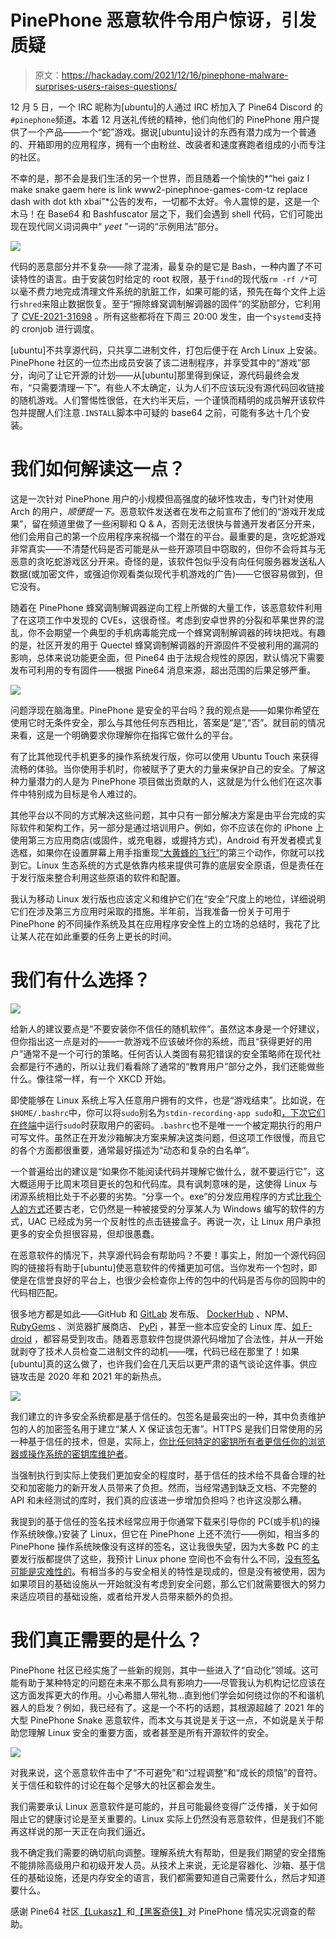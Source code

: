 # PinePhone 恶意软件令用户惊讶，引发质疑

> 原文：<https://hackaday.com/2021/12/16/pinephone-malware-surprises-users-raises-questions/>

12 月 5 日，一个 IRC 昵称为[ubuntu]的人通过 IRC 桥加入了 Pine64 Discord 的`#pinephone`频道。本着 12 月送礼传统的精神，他们向他们的 PinePhone 用户提供了一个产品——一个“蛇”游戏。据说[ubuntu]设计的东西有潜力成为一个普通的、开箱即用的应用程序，拥有一个由粉丝、改装者和速度赛跑者组成的小而专注的社区。

不幸的是，那不会是我们生活的另一个世界，而且随着一个愉快的*“hei gaiz I make snake gaem here is link www2-pinephnoe-games-com-tz replace dash with dot kth xbai”*公告的发布，一切都不太好。令人震惊的是，这是一个木马！在 Base64 和 Bashfuscator 层之下，我们会遇到 shell 代码，它们可能出现在现代同义词词典中“ *yeet* ”一词的“示例用法”部分。

![](img/a55ebe0ed9fe2d325555add02ed036cd.png)

代码的恶意部分并不复杂——除了混淆，最复杂的是它是 Bash，一种内置了不可读特性的语言。由于安装包时给定的 root 权限，基于`find`的现代版`rm -rf /*`可以毫不费力地完成清理文件系统的肮脏工作，如果可能的话，预先在每个文件上运行`shred`来阻止数据恢复。至于“擦除蜂窝调制解调器的固件”的奖励部分，它利用了 [CVE-2021-31698](https://nns.ee/blog/2021/04/03/modem-rce.html) 。所有这些都将在下周三 20:00 发生，由一个`systemd`支持的 cronjob 进行调度。

[ubuntu]不共享源代码，只共享二进制文件，打包后便于在 Arch Linux 上安装。PinePhone 社区的一位杰出成员安装了该二进制程序，并享受其中的“游戏”部分，询问了让它开源的计划——从[ubuntu]那里得到保证，源代码最终会发布，“只需要清理一下”。有些人不太确定，认为人们不应该玩没有源代码回收链接的随机游戏。人们警惕性很低，在大约半天后，一个谨慎而精明的成员解开该软件包并提醒人们注意`.INSTALL`脚本中可疑的 base64 之前，可能有多达十几个安装。

# 我们如何解读这一点？

这是一次针对 PinePhone 用户的小规模但高强度的破坏性攻击，专门针对使用 Arch 的用户，*顺便提一下*。恶意软件发送者在发布之前宣布了他们的“游戏开发成果”，留在频道里做了一些闲聊和 Q & A，否则无法很快与普通开发者区分开来，他们会用自己的第一个应用程序来祝福一个潜在的平台。最重要的是，贪吃蛇游戏非常真实——不清楚代码是否可能是从一些开源项目中窃取的，但你不会将其与无恶意的贪吃蛇游戏区分开来。奇怪的是，该软件包似乎没有向任何服务器发送私人数据(或加密文件，或强迫你观看类似现代手机游戏的广告)——它很容易做到，但它没有。

随着在 PinePhone 蜂窝调制解调器逆向工程上所做的大量工作，该恶意软件利用了在这项工作中发现的 CVEs，这很奇怪。考虑到安卓世界的分裂和苹果世界的混乱，你不会期望一个典型的手机病毒能完成一个蜂窝调制解调器的砖块把戏。有趣的是，社区开发的用于 Quectel 蜂窝调制解调器的开源固件不受被利用的漏洞的影响，总体来说功能更全面，但 Pine64 由于法规合规性的原因，默认情况下需要发布可利用的专有固件——根据 Pine64 消息来源，超出范围的后果足够严重。

![](img/1b04e5a806388f23efb61b72c38ac5a5.png)

问题浮现在脑海里。PinePhone 是安全的平台吗？我的观点是——如果你希望在使用它时无条件安全，那么与其他任何东西相比，答案是“是”,“否”。就目前的情况来看，这是一个明确要求你理解你在指挥它做什么的平台。

有了比其他现代手机更多的操作系统发行版，你可以使用 Ubuntu Touch 来获得流畅的体验。当你使用手机时，你被赋予了更大的力量来保护自己的安全。了解这种力量潜力的人是为 PinePhone 项目做出贡献的人，这就是为什么他们在这次事件中特别成为目标是令人难过的。

其他平台以不同的方式解决这些问题，其中只有一部分解决方案是由平台完成的实际软件和架构工作，另一部分是通过培训用户。例如，你不应该在你的 iPhone 上使用第三方应用商店(或固件，或充电器，或握持方式)，Android 有开发者模式复选框，如果你在设置屏幕上用手指重现[“大黄蜂的飞行”](https://www.youtube.com/watch?v=aYAJopwEYv8)的第三个动作，你就可以找到它。Linux 生态系统的方式是依靠内核来提供可靠的底层安全原语，但是责任在于发行版来整合利用这些原语的软件和配置。

我认为移动 Linux 发行版也应该定义和维护它们在“安全”尺度上的地位，详细说明它们在涉及第三方应用时采取的措施。半年前，当我准备一份关于可用于 PinePhone 的不同操作系统及其在应用程序安全性上的立场的总结时，我花了比让某人花在如此重要的任务上更长的时间。

# 我们有什么选择？

![](img/ba3261f77b57c188196e6caf64fd1f20.png)

给新人的建议要点是“不要安装你不信任的随机软件”。虽然这本身是一个好建议，但你指出这一点是对的——一款游戏不应该破坏你的系统，而且“获得更好的用户”通常不是一个可行的策略。任何否认人类固有易犯错误的安全策略师在现代社会都是行不通的，所以让我们看看除了通常的“教育用户”部分之外，我们还能做些什么。像往常一样，有一个 XKCD 开始。

即使能够在 Linux 系统上写入任意用户拥有的文件，也是“游戏结束”。比如说，在`$HOME/.bashrc`中，你可以将`sudo`别名为`stdin-recording-app sudo`和[，下次它们在终端](http://turbochaos.blogspot.com/2013/11/ghetto-privilege-escalation-with-bashrc.html)中运行`sudo`时获取用户的密码。`.bashrc`也不是唯一一个被定期执行的用户可写文件。虽然正在开发沙箱解决方案来解决这类问题，但这项工作很慢，而且它的各个方面都很重要，通常最好描述为“动态和复杂的白名单”。

一个普遍给出的建议是“如果你不能阅读代码并理解它做什么，就不要运行它”，这大概适用于比周末项目更长的包和代码库。具有讽刺意味的是，这使得 Linux 与闭源系统相比处于不必要的劣势。“分享一个。exe”的分发应用程序的方式[比我个人的方式](https://en.wikipedia.org/wiki/DOS_MZ_executable)还要古老，它仍然是一种被接受的分享某人为 Windows 编写的软件的方式，UAC 已经成为另一个反射性的点击链接盒子。再说一次，让 Linux 用户承担更多的安全负担很容易，但却很愚蠢。

在恶意软件的情况下，共享源代码会有帮助吗？不要！事实上，附加一个源代码回购的链接将有助于[ubuntu]使恶意软件的传播更加可信。当你发布一个包时，即使是在信誉良好的平台上，也很少会检查你上传的包中的代码是否与你的回购中的代码相匹配。

很多地方都是如此——GitHub 和 [GitLab](https://git.ispconfig.org/ispconfig/ispconfig3/-/issues/6222) 发布版、 [DockerHub](https://slsa.dev/example) 、NPM、 [RubyGems](https://snyk.io/blog/malicious-remote-code-execution-backdoor-discovered-in-the-popular-bootstrap-sass-ruby-gem/) 、浏览器扩展商店、 [PyPi](https://stackoverflow.com/questions/46270513/verifying-the-integrity-of-pypi-python-packages) ，甚至一些本应安全的 Linux 库、[如 F-droid](https://forum.f-droid.org/t/source-tarball-may-not-contain-all-the-source-code-srclibs/15360) ，都容易受到攻击。随着恶意软件包提供源代码增加了合法性，并从一开始就剥夺了技术人员检查二进制文件的动机——嘿，代码已经在那里了！如果[ubuntu]真的这么做了，也许我们会在几天后以更严肃的语气谈论这件事。供应链攻击是 2020 年和 2021 年的新热点。

![](img/f6e46e733a4df7e4be21ffbdf9e937ed.png)

我们建立的许多安全系统都是基于信任的。包签名是最突出的一种，其中负责维护包的人的加密签名用于建立“某人 X 保证该包无害”。HTTPS 是我们日常使用的另一种基于信任的技术，但是，实际上，[你比任何特定的密钥所有者更信任你的浏览器或操作系统的密钥库维护者](https://freedom-to-tinker.com/2010/02/16/mozilla-debates-whether-trust-chinese-ca/)。

当强制执行到实际上使我们更加安全的程度时，基于信任的技术给不具备合理的社交和加密能力的新开发人员带来了负担。然而，当经常遇到缺乏文档、不完整的 API 和未经测试的库时，我们真的应该进一步增加负担吗？也许这没那么糟。

我提到的基于信任的签名技术经常应用于你通常下载来引导你的 PC(或手机)的操作系统映像。)安装了 Linux，但它在 PinePhone 上还不流行——例如，相当多的 PinePhone 操作系统映像没有这样的签名，这让我很失望，因为大多数 PC 的主要发行版都提供了这些，我预计 Linux phone 空间也不会有什么不同，[没有签名可能是灾难性的](https://hackaday.com/2016/02/22/linux-mint-hacked-briefly-bad-isos-compromised-forum/)。有相当多的与安全相关的特性是现成的，但是没有被使用，因为如果项目的基础设施从一开始就没有考虑到安全问题，那么它们就需要很大的努力来适应项目的基础设施，或者给开发人员带来额外的负担。

# 我们真正需要的是什么？

PinePhone 社区已经实施了一些新的规则，其中一些进入了“自动化”领域。这可能有助于某种特定的问题在未来不那么具有影响力——尽管我认为机构记忆应该在这方面发挥更大的作用。小心希腊人带礼物…直到他们学会如何绕过你的不和谐机器人的启发？例如，我已经有了。这是一个不朽的话题，其根源超越了 2021 年的大型 PinePhone Snake 恶意软件，而本文与其说是关于这一点，不如说是关于帮助您理解 Linux 安全的重要方面，或者甚至是所有开源软件的安全。

![](img/af7ce4e84ce8a7bce8673c4a256e9f10.png)

对我来说，这个恶意软件击中了“不可避免”和“过程调整”和“成长的烦恼”的音符。关于信任和软件的讨论在每个足够大的社区都会发生。

我们需要承认 Linux 恶意软件是可能的，并且可能最终变得广泛传播，关于如何阻止它的健康讨论是至关重要的。Linux 实际上仍然没有恶意软件，但是我们不能再这样说的那一天正在向我们逼近。

我不确定我们需要的确切航向调整。理解系统大有帮助，但是我们期望的安全措施不能排除高级用户和初级开发人员。从技术上来说，无论是容器化、沙箱、基于信任的基础设施，还是内存安全的语言，我们都需要知道自己需要什么，然后才知道要什么。

感谢 Pine64 社区[【Lukasz】](https://twitter.com/LukaszErecinsk1)和[【黑客奇侠】](https://twitter.com/hackerfantastic)对 PinePhone 情况实况调查的帮助。